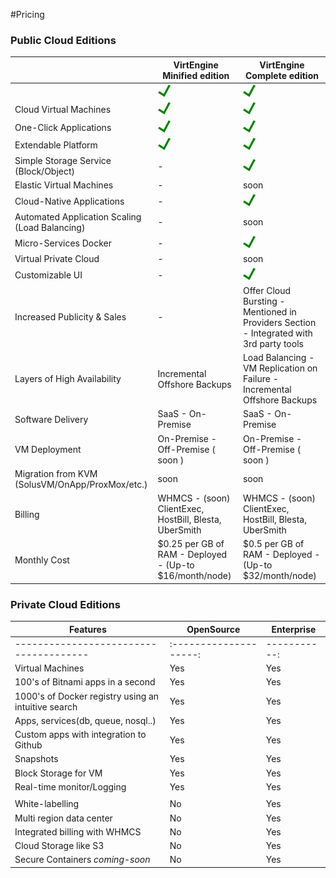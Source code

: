 #Pricing

### Public Cloud Editions

|                                                 | VirtEngine Minified edition                             | VirtEngine Complete edition                                                             |
| ----------------------------------------------- | ------------------------------------------------------- | --------------------------------------------------------------------------------------- |
|                                                 | ![Supported](images/tick.png)                           | ![Supported](images/tick.png)                                                           |
| Cloud Virtual Machines                          | ![Supported](images/tick.png)                           | ![Supported](images/tick.png)                                                           |
| One-Click Applications                          | ![Supported](images/tick.png)                           | ![Supported](images/tick.png)                                                           |
| Extendable Platform                             | ![Supported](images/tick.png)                           | ![Supported](images/tick.png)                                                           |
| Simple Storage Service (Block/Object)           | -                                                       | ![Supported](images/tick.png)                                                           |
| Elastic Virtual Machines                        | -                                                       | soon                                                                                    |
| Cloud-Native Applications                       | -                                                       | ![Supported](images/tick.png)                                                           |
| Automated Application Scaling (Load Balancing)  | -                                                       | soon                                                                                    |
| Micro-Services Docker                           | -                                                       | ![Supported](images/tick.png)                                                           |
| Virtual Private Cloud                           | -                                                       | soon                                                                                    |
| Customizable UI                                 | -                                                       | ![Supported](images/tick.png)                                                           |
| Increased Publicity & Sales                     | -                                                       | Offer Cloud Bursting - Mentioned in Providers Section - Integrated with 3rd party tools |
| Layers of High Availability                     | Incremental Offshore Backups                            | Load Balancing - VM Replication on Failure - Incremental Offshore Backups               |
| Software Delivery                               | SaaS -  On-Premise                                      | SaaS -  On-Premise                                                                      |
| VM Deployment                                   | On-Premise - Off-Premise ( soon )                       | On-Premise - Off-Premise ( soon )                                                       |
| Migration from KVM (SolusVM/OnApp/ProxMox/etc.) | soon                                                    | soon                                                                                    |
| Billing                                         | WHMCS - (soon) ClientExec, HostBill, Blesta, UberSmith  | WHMCS - (soon) ClientExec, HostBill, Blesta, UberSmith                                  |
| Monthly Cost                                    | $0.25 per GB of RAM - Deployed - (Up-to $16/month/node) | $0.5 per GB of RAM - Deployed - (Up-to $32/month/node)                                  |


### Private Cloud Editions

| Features                                             | OpenSource             | Enterprise   |
| ---------------------------------------------------- | ---------------------- | ------------ |
| --------------------------------------               | :--------------------: | -----------: |
| Virtual Machines                                     | Yes                    | Yes          |
| 100's of Bitnami apps in a second                    | Yes                    | Yes          |
| 1000's of Docker registry using an  intuitive search | Yes                    | Yes          |
| Apps, services(db, queue, nosql..)                   | Yes                    | Yes          |
| Custom apps with integration to Github               | Yes                    | Yes          |
| Snapshots                                            | Yes                    | Yes          |
| Block Storage for VM                                 | Yes                    | Yes          |
| Real-time monitor/Logging                            | Yes                    | Yes          |
|                                                      |                        |              |
| White-labelling                                      | No                     | Yes          |
| Multi region data center                             | No                     | Yes          |
| Integrated billing with WHMCS                        | No                     | Yes          |
| Cloud Storage like S3                                | No                     | Yes          |
| Secure Containers *coming-soon*                      | No                     | Yes          |
